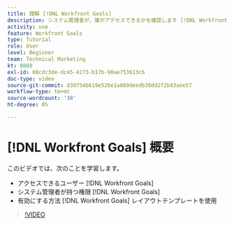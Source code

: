 ```yaml
---
title: 理解 [!DNL Workfront Goals]
description: システム管理者が、誰がアクセスできるかを確認します [!DNL Workfront Goals], what permissions a system administrator has in [!DNL Workfront Goals], and how to enable [!DNL Workfront Goals] レイアウトテンプレートを使用する。
activity: use
feature: Workfront Goals
type: Tutorial
role: User
level: Beginner
team: Technical Marketing
kt: 8888
exl-id: 08cdc3de-dc45-4273-b17b-90ae753613c6
doc-type: video
source-git-commit: d39754b619e526e1a869deedb38dd2f2b43aee57
workflow-type: tm+mt
source-wordcount: '38'
ht-degree: 0%

---
```


# [!DNL Workfront Goals] 概要

このビデオでは、次のことを学習します。

* アクセスできるユーザー [!DNL Workfront Goals]
* システム管理者が持つ権限 [!DNL Workfront Goals]
* 有効にする方法 [!DNL Workfront Goals] レイアウトテンプレートを使用

>[!VIDEO](https://video.tv.adobe.com/v/335182/?quality=12)
